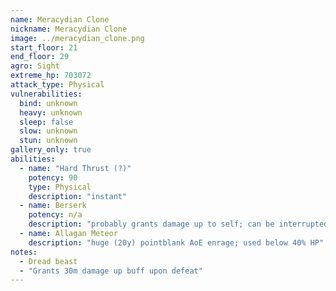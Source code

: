 ```yaml
---
name: Meracydian Clone
nickname: Meracydian Clone
image: ../meracydian_clone.png
start_floor: 21
end_floor: 29
agro: Sight
extreme_hp: 703072
attack_type: Physical
vulnerabilities:
  bind: unknown
  heavy: unknown
  sleep: false
  slow: unknown
  stun: unknown
gallery_only: true
abilities: 
  - name: "Hard Thrust (?)"
    potency: 90
    type: Physical
    description: "instant"
  - name: Berserk
    potency: n/a
    description: "probably grants damage up to self; can be interrupted"
  - name: Allagan Meteor
    description: "huge (20y) pointblank AoE enrage; used below 40% HP"
notes:
  - Dread beast
  - "Grants 30m damage up buff upon defeat"
---
```

